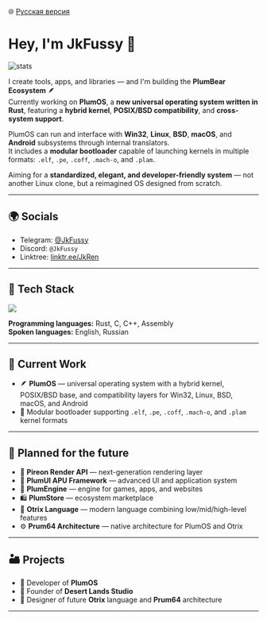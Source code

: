 🌐 [Русская версия](README.ru.md)

# Hey, I'm JkFussy 👋

![stats](https://github-readme-stats.vercel.app/api?username=JkFussy&show_icons=true&theme=dark)

I create tools, apps, and libraries — and I'm building the **PlumBear Ecosystem** 🪶  
Currently working on **PlumOS**, a **new universal operating system written in Rust**, featuring a **hybrid kernel**, **POSIX/BSD compatibility**, and **cross-system support**.

PlumOS can run and interface with **Win32**, **Linux**, **BSD**, **macOS**, and **Android** subsystems through internal translators.  
It includes a **modular bootloader** capable of launching kernels in multiple formats: `.elf`, `.pe`, `.coff`, `.mach-o`, and `.plam`.

Aiming for a **standardized, elegant, and developer-friendly system** — not another Linux clone, but a reimagined OS designed from scratch.

---

## 🌍 Socials
- Telegram: [@JkFussy](https://t.me/JkFussy)  
- Discord: `@JkFussy`  
- Linktree: [linktr.ee/JkRen](https://linktr.ee/JkRen)

---

## 🧠 Tech Stack
<p align="left">
  <img src="https://skillicons.dev/icons?i=rust,c,cpp,apple,linux,bsd,windows,git,blender,figma,vscode" />
</p>

**Programming languages:** Rust, C, C++, Assembly  
**Spoken languages:** English, Russian

---

## 🧩 Current Work
- 🪶 **PlumOS** — universal operating system with a hybrid kernel, POSIX/BSD base, and compatibility layers for Win32, Linux, BSD, macOS, and Android  
- 🧰 Modular bootloader supporting `.elf`, `.pe`, `.coff`, `.mach-o`, and `.plam` kernel formats

---

## 🚀 Planned for the future
- 🌈 **Pireon Render API** — next-generation rendering layer  
- 🧭 **PlumUI APU Framework** — advanced UI and application system  
- 🧱 **PlumEngine** — engine for games, apps, and websites  
- 🛍 **PlumStore** — ecosystem marketplace  
- 💬 **Otrix Language** — modern language combining low/mid/high-level features  
- ⚙️ **Prum64 Architecture** — native architecture for PlumOS and Otrix

---

## 🏜 Projects
- 🧩 Developer of **PlumOS**
- 🎨 Founder of **Desert Lands Studio**
- 🧠 Designer of future **Otrix** language and **Prum64** architecture

---
